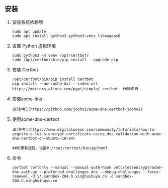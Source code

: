 ## 安装

1. 安装系统依赖项

   ```
   sudo apt update
   sudo apt install python3 python3-venv libaugeas0
   ```

2. 设置 Python 虚拟环境

   ```
   sudo python3 -m venv /opt/certbot/
   sudo /opt/certbot/bin/pip install --upgrade pip
   ```

3. 安装 Certbot

   ```
   /opt/certbot/bin/pip install certbot
   pip install --no-cache-dir --index-url https://mirrors.aliyun.com/pypi/simple/ certbot  ##腾讯云
   ```

4. 安装acme-dns

   ```
   请[参考](https://github.com/joohoi/acme-dns-certbot-joohoi)
   ```

5. 使用acme-dns-certbot

   ```
   请[参考](https://www.digitalocean.com/community/tutorials/how-to-acquire-a-let-s-encrypt-certificate-using-dns-validation-with-acme-dns-certbot-on-ubuntu-18-04)
   
   ##如果有报错，设置#!/root/certbot/bin/python3
   ```

6. 命令

   ```
   certbot certonly --manual --manual-auth-hook /etc/letsencrypt/acme-dns-auth.py --preferred-challenges dns --debug-challenges --force-renewal -d \*.sandbox-204.h.xinghuihuyu.cn -d sandbox-204.h.xinghuihuyu.cn
   ```
